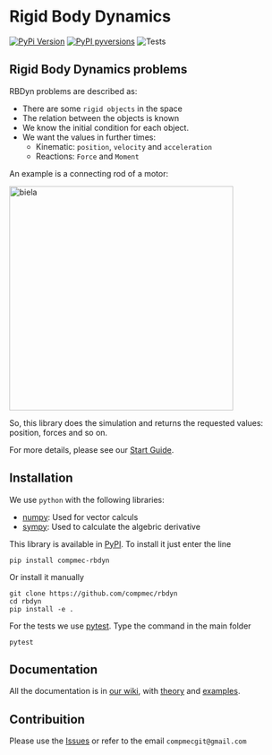# Rigid Body Dynamics

[![PyPi Version](https://img.shields.io/pypi/v/compmec-rbdyn.svg?style=flat-square)](https://pypi.org/project/compmec-rbdyn/)
[![PyPI pyversions](https://img.shields.io/pypi/pyversions/compmec-rbdyn.svg?style=flat-square)](https://pypi.org/project/compmec-rbdyn/)
![Tests](https://github.com/compmec/rbdyn/actions/workflows/tests.yml/badge.svg)

## Rigid Body Dynamics problems

RBDyn problems are described as:

* There are some ```rigid objects``` in the space
* The relation between the objects is known
* We know the initial condition for each object.
* We want the values in further times:
    * Kinematic: ```position```, ```velocity``` and ```acceleration```
    * Reactions: ```Force``` and ```Moment```

An example is a connecting rod of a motor:

<img src="https://raw.githubusercontent.com/compmec/rbdyn/docs/img/biela.gif" alt="biela" width="400"/>

So, this library does the simulation and returns the requested values: position, forces and so on.

For more details, please see our [Start Guide][startguidelink].


## Installation

We use ```python``` with the following libraries:

* [numpy][numpy_website]: Used for vector calculs
* [sympy][sympy_website]: Used to calculate the algebric derivative

This library is available in [PyPI][pypilink]. To install it just enter the line

```
pip install compmec-rbdyn
```

Or install it manually

```
git clone https://github.com/compmec/rbdyn
cd rbdyn
pip install -e .
```

For the tests we use [pytest][pytestlink]. Type the command in the main folder

```
pytest
```

## Documentation

All the documentation is in [our wiki][github_wiki], with [theory][theorylink] and [examples][exempleslink].

## Contribuition

Please use the [Issues][issueslink] or refer to the email ```compmecgit@gmail.com```

[rbdynproblemlink]: https://github.com/compmec/rbdyn/wiki/RBDyn-problem
[wikipedialink]: https://en.wikipedia.org/w/index.php?title=Inertial_frame_of_reference&oldid=1050743548
[startguidelink]: https://github.com/compmec/rbdyn/wiki/Start-Guide
[numpy_website]: https://numpy.org/doc/
[sympy_website]: https://www.sympy.org/en/index.html
[pytestlink]: https://docs.pytest.org/
[anaconda_website]: https://www.anaconda.com/
[github_wiki]: https://github.com/carlos-adir/RigidBodyDynamics/wiki
[pypilink]: https://pypi.org/project/compmec-rbdyn/
[theorylink]: https://github.com/compmec/rbdyn/wiki/Theory
[exempleslink]: https://github.com/compmec/rbdyn/wiki/Exemples
[issueslink]: https://github.com/compmec/rbdyn/issues
